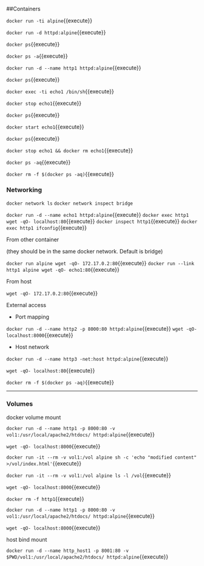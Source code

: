 ##Containers

`docker run -ti alpine`{{execute}}

`docker run -d httpd:alpine`{{execute}}

`docker ps`{{execute}}

`docker ps -a`{{execute}}

`docker run -d --name http1 httpd:alpine`{{execute}}

`docker ps`{{execute}}

`docker exec -ti echo1 /bin/sh`{{execute}}

`docker stop echo1`{{execute}}

`docker ps`{{execute}}

`docker start echo1`{{execute}}

`docker ps`{{execute}}

`docker stop echo1 && docker rm echo1`{{execute}}

`docker ps -aq`{{execute}}

`docker rm -f $(docker ps -aq)`{{execute}}

### Networking

`docker network ls`
`docker network inspect bridge`

`docker run -d --name echo1 httpd:alpine`{{execute}}
`docker exec http1 wget -qO- localhost:80`{{execute}}
`docker inspect http1`{{execute}}
`docker exec http1 ifconfig`{{execute}}

From other container

(they should be in the same docker network. Default is bridge)

`docker run alpine wget -qO- 172.17.0.2:80`{{execute}}
`docker run --link http1 alpine wget -qO- echo1:80`{{execute}}

From host

`wget -qO- 172.17.0.2:80`{{execute}}


External access

- Port mapping

`docker run -d --name http2 -p 8000:80 httpd:alpine`{{execute}}
`wget -qO- localhost:8000`{{execute}}

- Host network

`docker run -d --name http3 -net:host httpd:alpine`{{execute}}

`wget -qO- localhost:80`{{execute}}

`docker rm -f $(docker ps -aq)`{{execute}}

-------------------------

### Volumes

docker volume mount

`docker run -d --name http1 -p 8000:80 -v vol1:/usr/local/apache2/htdocs/ httpd:alpine`{{execute}}

`wget -qO- localhost:8000`{{execute}}

`docker run -it --rm -v vol1:/vol alpine sh -c 'echo "modified content" >/vol/index.html'`{{execute}}

`docker run -it --rm -v vol1:/vol alpine ls -l /vol`{{execute}}

`wget -qO- localhost:8000`{{execute}}

`docker rm -f http1`{{execute}}

`docker run -d --name http1 -p 8000:80 -v vol1:/usr/local/apache2/htdocs/ httpd:alpine`{{execute}}

`wget -qO- localhost:8000`{{execute}}

host bind mount

`docker run -d --name http_host1 -p 8001:80 -v $PWD/vol1:/usr/local/apache2/htdocs/ httpd:alpine`{{execute}}
